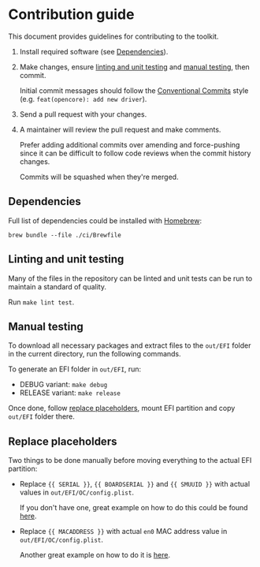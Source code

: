 # Contribution guide

This document provides guidelines for contributing to the toolkit.

1. Install required software (see [Dependencies](#dependencies)).
2. Make changes, ensure [linting and unit testing](#linting-and-unit-testing) and [manual testing](#manual-testing), then commit.

   Initial commit messages should follow the [Conventional Commits](https://www.conventionalcommits.org/) style (e.g. `feat(opencore): add new driver`).
3. Send a pull request with your changes.
4. A maintainer will review the pull request and make comments.

   Prefer adding additional commits over amending and force-pushing since it can be difficult to follow code reviews when the commit history changes.

   Commits will be squashed when they're merged.

## Dependencies

Full list of dependencies could be installed with [Homebrew](https://brew.sh/):

```shell
brew bundle --file ./ci/Brewfile
```

## Linting and unit testing

Many of the files in the repository can be linted and unit tests can be run to maintain a standard of quality.

Run `make lint test`.

## Manual testing

To download all necessary packages and extract files to the `out/EFI` folder in the current directory, run the following commands.

To generate an EFI folder in `out/EFI`, run:

- DEBUG variant: `make debug`
- RELEASE variant: `make release`

Once done, follow [replace placeholders](#replace-placeholders), mount EFI partition and copy `out/EFI` folder there.

## Replace placeholders

Two things to be done manually before moving everything to the actual EFI partition:

- Replace `{{ SERIAL }}`, `{{ BOARDSERIAL }}` and `{{ SMUUID }}` with actual values in `out/EFI/OC/config.plist`.

  If you don't have one, great example on how to do this could be found
  [here](https://dortania.github.io/OpenCore-Post-Install/universal/iservices.html).
- Replace `{{ MACADDRESS }}` with actual `en0` MAC address value in `out/EFI/OC/config.plist`.

  Another great example on how to do it is [here](https://dortania.github.io/OpenCore-Post-Install/universal/iservices.html#fixing-en0).
